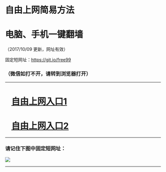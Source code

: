 ﻿# 自由上网简易方法

# 电脑、手机一键翻墙

（2017/10/09 更新，网址有效）

固定短网址：https://git.io/free99

### （微信如打不开，请转到浏览器打开）


***





# &nbsp;&nbsp; <a href="http://ft325486371.fwq-tz-1001.info/fwqtz01.html?t=10090012137 " target="_blank">自由上网入口1</a>
# &nbsp;&nbsp; <a href="http://ft1014525381.fwq-tz-1002.info/fwqtz02.html?t=10090015567 " target="_blank">自由上网入口2</a>
***

### 请记住下图中固定短网址：

<img src="https://s3-us-west-2.amazonaws.com/fwq-1001/yjfq-20170905okok.png" /> 


***

